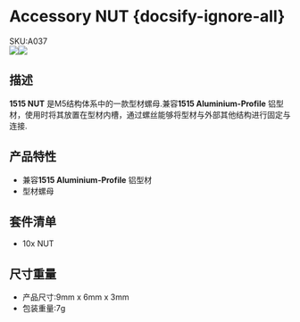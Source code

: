 # Accessory NUT {docsify-ignore-all}

<div class="badge badge-pill badge-primary product_sku_tag">SKU:A037</div>

<div class="product_pic"><img src="assets/img/product_pics/1515/nut/1515_nut_01.jpg"><img src="assets/img/product_pics/1515/nut/1515_nut_02.jpg"></div>

## 描述

**1515 NUT** 是M5结构体系中的一款型材螺母.兼容**1515 Aluminium-Profile** 铝型材，使用时将其放置在型材内槽，通过螺丝能够将型材与外部其他结构进行固定与连接.

## 产品特性
- 兼容**1515 Aluminium-Profile** 铝型材
- 型材螺母

## 套件清单
- 10x NUT

## 尺寸重量

- 产品尺寸:9mm x 6mm x 3mm
- 包装重量:7g

<script>

   var purchase_link = 'https://m5stack.com/collections/m5-accessory/products/slide-nut-for-1515-aluminum-profile';


   anchor_search(purchase_link);
   scrollFunc();

</script>